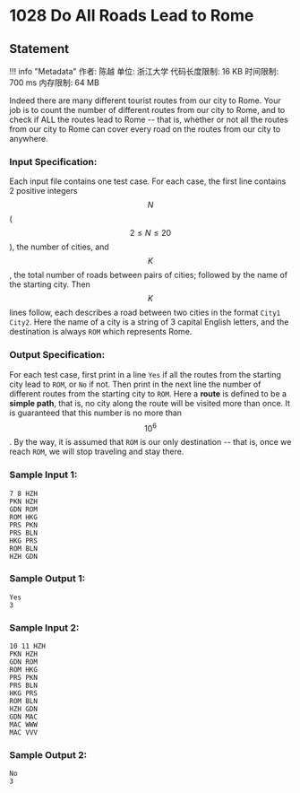 
# 1028 Do All Roads Lead to Rome

## Statement

!!! info "Metadata"
    作者: 陈越
    单位: 浙江大学
    代码长度限制: 16 KB
    时间限制: 700 ms
    内存限制: 64 MB

Indeed there are many different tourist routes from our city to Rome. Your job is to count the number of different routes from our city to Rome, and to check if ALL the routes lead to Rome -- that is, whether or not all the routes from our city to Rome can cover every road on the routes from our city to anywhere.

### Input Specification:

Each input file contains one test case. For each case, the first line contains 2 positive integers $$N$$ ($$2\le N\le 20$$), the number of cities, and $$K$$, the total number of roads between pairs of cities; followed by the name of the starting city. Then $$K$$ lines follow, each describes a road between two cities in the format `City1 City2`. Here the name of a city is a string of 3 capital English letters, and the destination is always `ROM` which represents Rome.

### Output Specification:

For each test case, first print in a line `Yes` if all the routes from the starting city lead to 	`ROM`, or `No` if not.  Then print in the next line the number of different routes from the starting city to `ROM`.  Here a **route** is defined to be a **simple path**, that is, no city along the route will be visited more than once.  It is guaranteed that this number is no more than $$10^6$$.  By the way, it is assumed that `ROM` is our only destination -- that is, once we reach `ROM`, we will stop traveling and stay there.

### Sample Input 1:
```plaintext
7 8 HZH
PKN HZH
GDN ROM
ROM HKG
PRS PKN
PRS BLN
HKG PRS
ROM BLN
HZH GDN
```

### Sample Output 1:
```plaintext
Yes
3
```

### Sample Input 2:
```plaintext
10 11 HZH
PKN HZH
GDN ROM
ROM HKG
PRS PKN
PRS BLN
HKG PRS
ROM BLN
HZH GDN
GDN MAC
MAC WWW
MAC VVV
```

### Sample Output 2:
```plaintext
No
3
```


